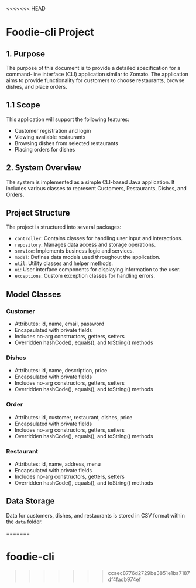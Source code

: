 <<<<<<< HEAD
# Foodie-cli Project


## 1. Purpose
The purpose of this document is to provide a detailed specification for a command-line interface (CLI) application similar to Zomato. The application aims to provide functionality for customers to choose restaurants, browse dishes, and place orders.

## 1.1 Scope
This application will support the following features:
- Customer registration and login
- Viewing available restaurants
- Browsing dishes from selected restaurants
- Placing orders for dishes

## 2. System Overview
The system is implemented as a simple CLI-based Java application. It includes various classes to represent Customers, Restaurants, Dishes, and Orders.

## Project Structure

The project is structured into several packages:
- `controller`: Contains classes for handling user input and interactions.
- `repository`: Manages data access and storage operations.
- `service`: Implements business logic and services.
- `model`: Defines data models used throughout the application.
- `util`: Utility classes and helper methods.
- `ui`: User interface components for displaying information to the user.
- `exceptions`: Custom exception classes for handling errors.

## Model Classes

### Customer
- Attributes: id, name, email, password
- Encapsulated with private fields
- Includes no-arg constructors, getters, setters
- Overridden hashCode(), equals(), and toString() methods

### Dishes
- Attributes: id, name, description, price
- Encapsulated with private fields
- Includes no-arg constructors, getters, setters
- Overridden hashCode(), equals(), and toString() methods

### Order
- Attributes: id, customer, restaurant, dishes, price
- Encapsulated with private fields
- Includes no-arg constructors, getters, setters
- Overridden hashCode(), equals(), and toString() methods

### Restaurant
- Attributes: id, name, address, menu
- Encapsulated with private fields
- Includes no-arg constructors, getters, setters
- Overridden hashCode(), equals(), and toString() methods

## Data Storage

Data for customers, dishes, and restaurants is stored in CSV format within the `data` folder.


=======
# foodie-cli
>>>>>>> ccaec8776d2729be3851e1ba7187df4fadb974ef
